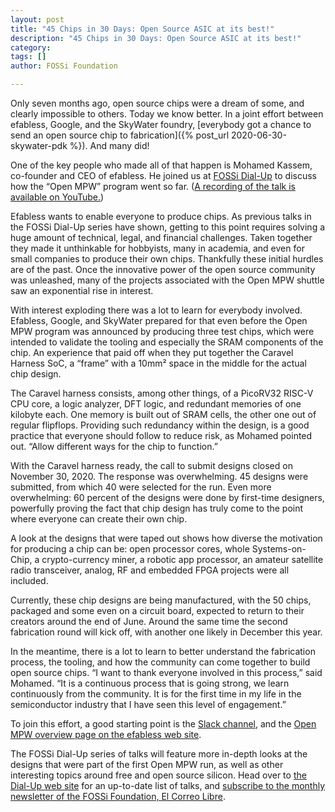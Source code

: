 ```yaml
---
layout: post
title: "45 Chips in 30 Days: Open Source ASIC at its best!"
description: "45 Chips in 30 Days: Open Source ASIC at its best!"
category:
tags: []
author: FOSSi Foundation

---
```

Only seven months ago, open source chips were a dream of some, and clearly impossible to others. Today we know better. In a joint effort between efabless, Google, and the SkyWater foundry, [everybody got a chance to send an open source chip to fabrication]({% post_url 2020-06-30-skywater-pdk %}). And many did!

One of the key people who made all of that happen is Mohamed Kassem, co-founder and CEO of efabless. He joined us at [FOSSi Dial-Up](https://fossi-foundation.org/dial-up/) to discuss how the “Open MPW” program went so far. ([A recording of the talk is available on YouTube.](https://www.youtube.com/watch?v=qlBzE27at6M))

Efabless wants to enable everyone to produce chips. As previous talks in the FOSSi Dial-Up series have shown, getting to this point requires solving a huge amount of technical, legal, and financial challenges. Taken together they made it unthinkable for hobbyists, many in academia, and even for small companies to produce their own chips. Thankfully these initial hurdles are of the past. Once the innovative power of the open source community was unleashed, many of the projects associated with the Open MPW shuttle saw an exponential rise in interest.

With interest exploding there was a lot to learn for everybody involved. Efabless, Google, and SkyWater prepared for that even before the Open MPW program was announced by producing three test chips, which were intended to validate the tooling and especially the SRAM components of the chip. An experience that paid off when they put together the Caravel Harness SoC, a “frame” with a 10mm² space in the middle for the actual chip design.

The Caravel harness consists, among other things, of a PicoRV32 RISC-V CPU core, a logic analyzer, DFT logic, and redundant memories of one kilobyte each. One memory is built out of SRAM cells, the other one out of regular flipflops. Providing such redundancy within the design, is a good practice that everyone should follow to reduce risk, as Mohamed pointed out. “Allow different ways for the chip to function.”

With the Caravel harness ready, the call to submit designs closed on November 30, 2020. The response was overwhelming. 45 designs were submitted, from which 40 were selected for the run. Even more overwhelming: 60 percent of the designs were done by first-time designers, powerfully proving the fact that chip design has truly come to the point where everyone can create their own chip.

A look at the designs that were taped out shows how diverse the motivation for producing a chip can be: open processor cores, whole Systems-on-Chip, a crypto-currency miner, a robotic app processor, an amateur satellite radio transceiver, analog, RF and embedded FPGA projects were all included.

Currently, these chip designs are being manufactured, with the 50 chips, packaged and some even on a circuit board, expected to return to their creators around the end of June. Around the same time the second fabrication round will kick off, with another one likely in December this year.

In the meantime, there is a lot to learn to better understand the fabrication process, the tooling, and how the community can come together to build open source chips. “I want to thank everyone involved in this process,” said Mohamed. “It is a continuous process that is going strong, we learn continuously from the community. It is for the first time in my life in the semiconductor industry that I have seen this level of engagement.”

To join this effort, a good starting point is the [Slack channel](https://join.skywater.tools), and the [Open MPW overview page on the efabless web site](https://efabless.com/open_mpw_shuttle_project_mpw_one).

The FOSSi Dial-Up series of talks will feature more in-depth looks at the designs that were part of the first Open MPW run, as well as other interesting topics around free and open source silicon. Head over to [the Dial-Up web site](https://fossi-foundation.org/dial-up/) for an up-to-date list of talks, and [subscribe to the monthly newsletter of the FOSSi Foundation, El Correo Libre](https://fossi-foundation.org/ecl).
